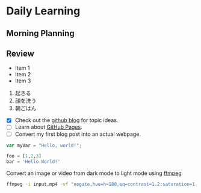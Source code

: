 # Daily Learning
## Morning Planning
## Review

- Item 1
- Item 2
- Item 3
1. 起きる
2. 顔を洗う
3. 朝ごはん
- [x] Check out the [github blog](https://github.blog/) for topic ideas.
- [ ] Learn about [GitHub Pages](https://skills.github.com/#first-day-on-github).
- [ ] Convert my first blog post into an actual webpage.
```js
var myVar = "Hello, world!";
```
```python
foo = [1,2,3]
bar = 'Hello World!'
```
Convert an image or video from dark mode to light mode using [ffmpeg](https://www.ffmpeg.org)

```bash
ffmpeg -i input.mp4 -vf "negate,hue=h=180,eq=contrast=1.2:saturation=1.1" output.mp4
```
